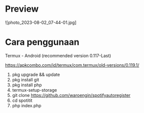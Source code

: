 # Preview
![photo_2023-08-02_07-44-01.jpg]


# Cara penggunaan
Termux - Android (recommended version 0.117-Last)

https://apkcombo.com/id/termux/com.termux/old-versions/0.119.1/

1. pkg upgrade && update
2. pkg install git
3. pkg install php
4. termux-setup-storage
5. git clone https://github.com/waroengin/spotifyautoregister
6. cd spotitit
7. php index.php

